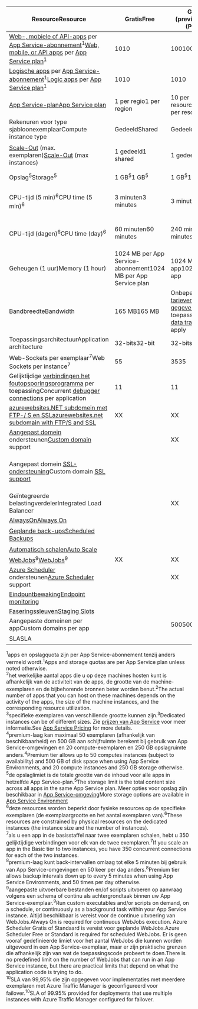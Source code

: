 | <span data-ttu-id="59b5a-101">Resource</span><span class="sxs-lookup"><span data-stu-id="59b5a-101">Resource</span></span> | <span data-ttu-id="59b5a-102">Gratis</span><span class="sxs-lookup"><span data-stu-id="59b5a-102">Free</span></span> | <span data-ttu-id="59b5a-103">Gedeeld (preview)</span><span class="sxs-lookup"><span data-stu-id="59b5a-103">Shared (Preview)</span></span> | <span data-ttu-id="59b5a-104">Basic</span><span class="sxs-lookup"><span data-stu-id="59b5a-104">Basic</span></span> | <span data-ttu-id="59b5a-105">Standard</span><span class="sxs-lookup"><span data-stu-id="59b5a-105">Standard</span></span> | <span data-ttu-id="59b5a-106">Premium (Preview)</span><span class="sxs-lookup"><span data-stu-id="59b5a-106">Premium (Preview)</span></span></th> |
| --- | --- | --- | --- | --- | --- |
| <span data-ttu-id="59b5a-107">[Web-, mobiele of API-apps](https://azure.microsoft.com/services/app-service/) per [App Service-abonnement](../articles/app-service/azure-web-sites-web-hosting-plans-in-depth-overview.md)<sup>1</sup></span><span class="sxs-lookup"><span data-stu-id="59b5a-107">[Web, mobile, or API apps](https://azure.microsoft.com/services/app-service/) per [App Service plan](../articles/app-service/azure-web-sites-web-hosting-plans-in-depth-overview.md)<sup>1</sup></span></span> |<span data-ttu-id="59b5a-108">10</span><span class="sxs-lookup"><span data-stu-id="59b5a-108">10</span></span> |<span data-ttu-id="59b5a-109">100</span><span class="sxs-lookup"><span data-stu-id="59b5a-109">100</span></span> |<span data-ttu-id="59b5a-110">Onbeperkte<sup>2</sup></span><span class="sxs-lookup"><span data-stu-id="59b5a-110">Unlimited<sup>2</sup></span></span> |<span data-ttu-id="59b5a-111">Onbeperkte<sup>2</sup></span><span class="sxs-lookup"><span data-stu-id="59b5a-111">Unlimited<sup>2</sup></span></span> |<span data-ttu-id="59b5a-112">Onbeperkte<sup>2</sup></span><span class="sxs-lookup"><span data-stu-id="59b5a-112">Unlimited<sup>2</sup></span></span> |
| <span data-ttu-id="59b5a-113">[Logische apps](https://azure.microsoft.com/services/app-service/logic/) per [App Service-abonnement](../articles/app-service/azure-web-sites-web-hosting-plans-in-depth-overview.md)</a><sup>1</sup></span><span class="sxs-lookup"><span data-stu-id="59b5a-113">[Logic apps](https://azure.microsoft.com/services/app-service/logic/) per [App Service plan](../articles/app-service/azure-web-sites-web-hosting-plans-in-depth-overview.md)</a><sup>1</sup></span></span> |<span data-ttu-id="59b5a-114">10</span><span class="sxs-lookup"><span data-stu-id="59b5a-114">10</span></span> |<span data-ttu-id="59b5a-115">10</span><span class="sxs-lookup"><span data-stu-id="59b5a-115">10</span></span> |<span data-ttu-id="59b5a-116">10</span><span class="sxs-lookup"><span data-stu-id="59b5a-116">10</span></span> |<span data-ttu-id="59b5a-117">20 per core</span><span class="sxs-lookup"><span data-stu-id="59b5a-117">20 per core</span></span> |<span data-ttu-id="59b5a-118">20 per core</span><span class="sxs-lookup"><span data-stu-id="59b5a-118">20 per core</span></span> |
| [<span data-ttu-id="59b5a-119">App Service-plan</span><span class="sxs-lookup"><span data-stu-id="59b5a-119">App Service plan</span></span>](../articles/app-service/azure-web-sites-web-hosting-plans-in-depth-overview.md) |<span data-ttu-id="59b5a-120">1 per regio</span><span class="sxs-lookup"><span data-stu-id="59b5a-120">1 per region</span></span> |<span data-ttu-id="59b5a-121">10 per resourcegroep</span><span class="sxs-lookup"><span data-stu-id="59b5a-121">10 per resource group</span></span> |<span data-ttu-id="59b5a-122">100 per resourcegroep</span><span class="sxs-lookup"><span data-stu-id="59b5a-122">100 per resource group</span></span> |<span data-ttu-id="59b5a-123">100 per resourcegroep</span><span class="sxs-lookup"><span data-stu-id="59b5a-123">100 per resource group</span></span> |<span data-ttu-id="59b5a-124">100 per resourcegroep</span><span class="sxs-lookup"><span data-stu-id="59b5a-124">100 per resource group</span></span> |
| <span data-ttu-id="59b5a-125">Rekenuren voor type sjabloonexemplaar</span><span class="sxs-lookup"><span data-stu-id="59b5a-125">Compute instance type</span></span> |<span data-ttu-id="59b5a-126">Gedeeld</span><span class="sxs-lookup"><span data-stu-id="59b5a-126">Shared</span></span> |<span data-ttu-id="59b5a-127">Gedeeld</span><span class="sxs-lookup"><span data-stu-id="59b5a-127">Shared</span></span> |<span data-ttu-id="59b5a-128">Toegewezen<sup>3</sup></span><span class="sxs-lookup"><span data-stu-id="59b5a-128">Dedicated<sup>3</sup></span></span> |<span data-ttu-id="59b5a-129">Toegewezen<sup>3</sup></span><span class="sxs-lookup"><span data-stu-id="59b5a-129">Dedicated<sup>3</sup></span></span> |<span data-ttu-id="59b5a-130">Toegewezen<sup>3</sup></span><span class="sxs-lookup"><span data-stu-id="59b5a-130">Dedicated<sup>3</sup></span></span></p> |
| <span data-ttu-id="59b5a-131">[Scale-Out](../articles/app-service-web/web-sites-scale.md) (max. exemplaren)</span><span class="sxs-lookup"><span data-stu-id="59b5a-131">[Scale-Out](../articles/app-service-web/web-sites-scale.md) (max instances)</span></span> |<span data-ttu-id="59b5a-132">1 gedeeld</span><span class="sxs-lookup"><span data-stu-id="59b5a-132">1 shared</span></span> |<span data-ttu-id="59b5a-133">1 gedeeld</span><span class="sxs-lookup"><span data-stu-id="59b5a-133">1 shared</span></span> |<span data-ttu-id="59b5a-134">3-specifieke<sup>3</sup></span><span class="sxs-lookup"><span data-stu-id="59b5a-134">3 dedicated<sup>3</sup></span></span> |<span data-ttu-id="59b5a-135">10 toegewezen<sup>3</sup></span><span class="sxs-lookup"><span data-stu-id="59b5a-135">10 dedicated<sup>3</sup></span></span> |<span data-ttu-id="59b5a-136">20 (50 in as-omgeving) toegewezen<sup>3,4</sup></span><span class="sxs-lookup"><span data-stu-id="59b5a-136">20 dedicated (50 in ASE)<sup>3,4</sup></span></span> |
| <span data-ttu-id="59b5a-137">Opslag<sup>5</sup></span><span class="sxs-lookup"><span data-stu-id="59b5a-137">Storage<sup>5</sup></span></span> |<span data-ttu-id="59b5a-138">1 GB<sup>5</sup></span><span class="sxs-lookup"><span data-stu-id="59b5a-138">1 GB<sup>5</sup></span></span> |<span data-ttu-id="59b5a-139">1 GB<sup>5</sup></span><span class="sxs-lookup"><span data-stu-id="59b5a-139">1 GB<sup>5</sup></span></span> |<span data-ttu-id="59b5a-140">10 GB<sup>5</sup></span><span class="sxs-lookup"><span data-stu-id="59b5a-140">10 GB<sup>5</sup></span></span> |<span data-ttu-id="59b5a-141">50 GB<sup>5</sup></span><span class="sxs-lookup"><span data-stu-id="59b5a-141">50 GB<sup>5</sup></span></span> |<span data-ttu-id="59b5a-142">500 GB<sup>4,5</sup></span><span class="sxs-lookup"><span data-stu-id="59b5a-142">500 GB<sup>4,5</sup></span></span></p> |
| <span data-ttu-id="59b5a-143">CPU-tijd (5 min)<sup>6</sup></span><span class="sxs-lookup"><span data-stu-id="59b5a-143">CPU time (5 min)<sup>6</sup></span></span> |<span data-ttu-id="59b5a-144">3 minuten</span><span class="sxs-lookup"><span data-stu-id="59b5a-144">3 minutes</span></span> |<span data-ttu-id="59b5a-145">3 minuten</span><span class="sxs-lookup"><span data-stu-id="59b5a-145">3 minutes</span></span> |<span data-ttu-id="59b5a-146">Onbeperkte, betaalde op standaard [tarieven](https://azure.microsoft.com/pricing/details/app-service/)</a></span><span class="sxs-lookup"><span data-stu-id="59b5a-146">Unlimited, pay at standard [rates](https://azure.microsoft.com/pricing/details/app-service/)</a></span></span> |<span data-ttu-id="59b5a-147">Onbeperkt, betalen tegen standaardtarieven</span><span class="sxs-lookup"><span data-stu-id="59b5a-147">Unlimited, pay at standard rates</span></span> |<span data-ttu-id="59b5a-148">Onbeperkt, betalen tegen standaardtarieven</span><span class="sxs-lookup"><span data-stu-id="59b5a-148">Unlimited, pay at standard rates</span></span> |
| <span data-ttu-id="59b5a-149">CPU-tijd (dagen)<sup>6</sup></span><span class="sxs-lookup"><span data-stu-id="59b5a-149">CPU time (day)<sup>6</sup></span></span> |<span data-ttu-id="59b5a-150">60 minuten</span><span class="sxs-lookup"><span data-stu-id="59b5a-150">60 minutes</span></span> |<span data-ttu-id="59b5a-151">240 minuten</span><span class="sxs-lookup"><span data-stu-id="59b5a-151">240 minutes</span></span> |<span data-ttu-id="59b5a-152">Onbeperkte, betaalde op standaard [tarieven](https://azure.microsoft.com/pricing/details/app-service/)</a></span><span class="sxs-lookup"><span data-stu-id="59b5a-152">Unlimited, pay at standard [rates](https://azure.microsoft.com/pricing/details/app-service/)</a></span></span> |<span data-ttu-id="59b5a-153">Onbeperkt, betalen tegen standaardtarieven</span><span class="sxs-lookup"><span data-stu-id="59b5a-153">Unlimited, pay at standard rates</span></span> |<span data-ttu-id="59b5a-154">Onbeperkt, betalen tegen standaardtarieven</span><span class="sxs-lookup"><span data-stu-id="59b5a-154">Unlimited, pay at standard rates</span></span> |
| <span data-ttu-id="59b5a-155">Geheugen (1 uur)</span><span class="sxs-lookup"><span data-stu-id="59b5a-155">Memory (1 hour)</span></span> |<span data-ttu-id="59b5a-156">1024 MB per App Service-abonnement</span><span class="sxs-lookup"><span data-stu-id="59b5a-156">1024 MB per App Service plan</span></span> |<span data-ttu-id="59b5a-157">1024 MB per app</span><span class="sxs-lookup"><span data-stu-id="59b5a-157">1024 MB per app</span></span> |<span data-ttu-id="59b5a-158">N.v.t.</span><span class="sxs-lookup"><span data-stu-id="59b5a-158">N/A</span></span> |<span data-ttu-id="59b5a-159">N.v.t.</span><span class="sxs-lookup"><span data-stu-id="59b5a-159">N/A</span></span> |<span data-ttu-id="59b5a-160">N.v.t.</span><span class="sxs-lookup"><span data-stu-id="59b5a-160">N/A</span></span> |
| <span data-ttu-id="59b5a-161">Bandbreedte</span><span class="sxs-lookup"><span data-stu-id="59b5a-161">Bandwidth</span></span> |<span data-ttu-id="59b5a-162">165 MB</span><span class="sxs-lookup"><span data-stu-id="59b5a-162">165 MB</span></span> |<span data-ttu-id="59b5a-163">Onbeperkte, [tarieven voor gegevensoverdracht](https://azure.microsoft.com/pricing/details/data-transfers/) toepassen</span><span class="sxs-lookup"><span data-stu-id="59b5a-163">Unlimited, [data transfer rates](https://azure.microsoft.com/pricing/details/data-transfers/) apply</span></span> |<span data-ttu-id="59b5a-164">Onbeperkt, gegevensoverdracht tarieven toepassen</span><span class="sxs-lookup"><span data-stu-id="59b5a-164">Unlimited, data transfer rates apply</span></span> |<span data-ttu-id="59b5a-165">Onbeperkt, gegevensoverdracht tarieven toepassen</span><span class="sxs-lookup"><span data-stu-id="59b5a-165">Unlimited, data transfer rates apply</span></span> |<span data-ttu-id="59b5a-166">Onbeperkt, gegevensoverdracht tarieven toepassen</span><span class="sxs-lookup"><span data-stu-id="59b5a-166">Unlimited, data transfer rates apply</span></span> |
| <span data-ttu-id="59b5a-167">Toepassingsarchitectuur</span><span class="sxs-lookup"><span data-stu-id="59b5a-167">Application architecture</span></span> |<span data-ttu-id="59b5a-168">32-bits</span><span class="sxs-lookup"><span data-stu-id="59b5a-168">32-bit</span></span> |<span data-ttu-id="59b5a-169">32-bits</span><span class="sxs-lookup"><span data-stu-id="59b5a-169">32-bit</span></span> |<span data-ttu-id="59b5a-170">32-bits/64-bits</span><span class="sxs-lookup"><span data-stu-id="59b5a-170">32-bit/64-bit</span></span> |<span data-ttu-id="59b5a-171">32-bits/64-bits</span><span class="sxs-lookup"><span data-stu-id="59b5a-171">32-bit/64-bit</span></span> |<span data-ttu-id="59b5a-172">32-bits/64-bits</span><span class="sxs-lookup"><span data-stu-id="59b5a-172">32-bit/64-bit</span></span> |
| <span data-ttu-id="59b5a-173">Web-Sockets per exemplaar<sup>7</sup></span><span class="sxs-lookup"><span data-stu-id="59b5a-173">Web Sockets per instance<sup>7</sup></span></span> |<span data-ttu-id="59b5a-174">5</span><span class="sxs-lookup"><span data-stu-id="59b5a-174">5</span></span> |<span data-ttu-id="59b5a-175">35</span><span class="sxs-lookup"><span data-stu-id="59b5a-175">35</span></span> |<span data-ttu-id="59b5a-176">350</span><span class="sxs-lookup"><span data-stu-id="59b5a-176">350</span></span> |<span data-ttu-id="59b5a-177">Onbeperkt</span><span class="sxs-lookup"><span data-stu-id="59b5a-177">Unlimited</span></span> |<span data-ttu-id="59b5a-178">Onbeperkt</span><span class="sxs-lookup"><span data-stu-id="59b5a-178">Unlimited</span></span> |
| <span data-ttu-id="59b5a-179">Gelijktijdige [verbindingen het foutopsporingsprogramma](../articles/app-service-web/web-sites-dotnet-troubleshoot-visual-studio.md) per toepassing</span><span class="sxs-lookup"><span data-stu-id="59b5a-179">Concurrent [debugger connections](../articles/app-service-web/web-sites-dotnet-troubleshoot-visual-studio.md) per application</span></span> |<span data-ttu-id="59b5a-180">1</span><span class="sxs-lookup"><span data-stu-id="59b5a-180">1</span></span> |<span data-ttu-id="59b5a-181">1</span><span class="sxs-lookup"><span data-stu-id="59b5a-181">1</span></span> |<span data-ttu-id="59b5a-182">1</span><span class="sxs-lookup"><span data-stu-id="59b5a-182">1</span></span> |<span data-ttu-id="59b5a-183">5</span><span class="sxs-lookup"><span data-stu-id="59b5a-183">5</span></span> |<span data-ttu-id="59b5a-184">5</span><span class="sxs-lookup"><span data-stu-id="59b5a-184">5</span></span> |
| [<span data-ttu-id="59b5a-185">azurewebsites.NET subdomein met FTP-/ S en SSL</span><span class="sxs-lookup"><span data-stu-id="59b5a-185">azurewebsites.net subdomain with FTP/S and SSL</span></span>](../articles/app-service-web/web-sites-configure-ssl-certificate.md) |<span data-ttu-id="59b5a-186">X</span><span class="sxs-lookup"><span data-stu-id="59b5a-186">X</span></span> |<span data-ttu-id="59b5a-187">X</span><span class="sxs-lookup"><span data-stu-id="59b5a-187">X</span></span> |<span data-ttu-id="59b5a-188">X</span><span class="sxs-lookup"><span data-stu-id="59b5a-188">X</span></span> |<span data-ttu-id="59b5a-189">X</span><span class="sxs-lookup"><span data-stu-id="59b5a-189">X</span></span> |<span data-ttu-id="59b5a-190">X</span><span class="sxs-lookup"><span data-stu-id="59b5a-190">X</span></span> |
| <span data-ttu-id="59b5a-191">[Aangepast domein](../articles/app-service-web/web-sites-custom-domain-name.md) ondersteunen</span><span class="sxs-lookup"><span data-stu-id="59b5a-191">[Custom domain](../articles/app-service-web/web-sites-custom-domain-name.md) support</span></span> | |<span data-ttu-id="59b5a-192">X</span><span class="sxs-lookup"><span data-stu-id="59b5a-192">X</span></span> |<span data-ttu-id="59b5a-193">X</span><span class="sxs-lookup"><span data-stu-id="59b5a-193">X</span></span> |<span data-ttu-id="59b5a-194">X</span><span class="sxs-lookup"><span data-stu-id="59b5a-194">X</span></span> |<span data-ttu-id="59b5a-195">X</span><span class="sxs-lookup"><span data-stu-id="59b5a-195">X</span></span> |
| <span data-ttu-id="59b5a-196">Aangepast domein [SSL-ondersteuning](../articles/app-service-web/web-sites-configure-ssl-certificate.md)</span><span class="sxs-lookup"><span data-stu-id="59b5a-196">Custom domain [SSL support](../articles/app-service-web/web-sites-configure-ssl-certificate.md)</span></span> | | |<span data-ttu-id="59b5a-197">Onbeperkt</span><span class="sxs-lookup"><span data-stu-id="59b5a-197">Unlimited</span></span> |<span data-ttu-id="59b5a-198">Onbeperkt, 5 SNI SSL en 1 opgenomen IP SSL-verbindingen</span><span class="sxs-lookup"><span data-stu-id="59b5a-198">Unlimited, 5 SNI SSL and 1 IP SSL connections included</span></span> |<span data-ttu-id="59b5a-199">Onbeperkt, 5 SNI SSL en 1 opgenomen IP SSL-verbindingen</span><span class="sxs-lookup"><span data-stu-id="59b5a-199">Unlimited, 5 SNI SSL and 1 IP SSL connections included</span></span> |
| <span data-ttu-id="59b5a-200">Geïntegreerde belastingverdeler</span><span class="sxs-lookup"><span data-stu-id="59b5a-200">Integrated Load Balancer</span></span> | |<span data-ttu-id="59b5a-201">X</span><span class="sxs-lookup"><span data-stu-id="59b5a-201">X</span></span> |<span data-ttu-id="59b5a-202">X</span><span class="sxs-lookup"><span data-stu-id="59b5a-202">X</span></span> |<span data-ttu-id="59b5a-203">X</span><span class="sxs-lookup"><span data-stu-id="59b5a-203">X</span></span> |<span data-ttu-id="59b5a-204">X</span><span class="sxs-lookup"><span data-stu-id="59b5a-204">X</span></span> |
| [<span data-ttu-id="59b5a-205">AlwaysOn</span><span class="sxs-lookup"><span data-stu-id="59b5a-205">Always On</span></span>](../articles/app-service-web/web-sites-configure.md) | | |<span data-ttu-id="59b5a-206">X</span><span class="sxs-lookup"><span data-stu-id="59b5a-206">X</span></span> |<span data-ttu-id="59b5a-207">X</span><span class="sxs-lookup"><span data-stu-id="59b5a-207">X</span></span> |<span data-ttu-id="59b5a-208">X</span><span class="sxs-lookup"><span data-stu-id="59b5a-208">X</span></span> |
| [<span data-ttu-id="59b5a-209">Geplande back-ups</span><span class="sxs-lookup"><span data-stu-id="59b5a-209">Scheduled Backups</span></span>](../articles/app-service-web/web-sites-backup.md) | | | |<span data-ttu-id="59b5a-210">Eenmaal per dag</span><span class="sxs-lookup"><span data-stu-id="59b5a-210">Once per day</span></span> |<span data-ttu-id="59b5a-211">Om de 5 minuten<sup>8</sup></span><span class="sxs-lookup"><span data-stu-id="59b5a-211">Once every 5 minutes<sup>8</sup></span></span> |
| [<span data-ttu-id="59b5a-212">Automatisch schalen</span><span class="sxs-lookup"><span data-stu-id="59b5a-212">Auto Scale</span></span>](../articles/app-service-web/web-sites-scale.md) | | |<span data-ttu-id="59b5a-213">X</span><span class="sxs-lookup"><span data-stu-id="59b5a-213">X</span></span> |<span data-ttu-id="59b5a-214">X</span><span class="sxs-lookup"><span data-stu-id="59b5a-214">X</span></span> |<span data-ttu-id="59b5a-215">X</span><span class="sxs-lookup"><span data-stu-id="59b5a-215">X</span></span> |
| <span data-ttu-id="59b5a-216">[WebJobs](../articles/app-service-web/web-sites-create-web-jobs.md)<sup>9</sup></span><span class="sxs-lookup"><span data-stu-id="59b5a-216">[WebJobs](../articles/app-service-web/web-sites-create-web-jobs.md)<sup>9</sup></span></span> |<span data-ttu-id="59b5a-217">X</span><span class="sxs-lookup"><span data-stu-id="59b5a-217">X</span></span> |<span data-ttu-id="59b5a-218">X</span><span class="sxs-lookup"><span data-stu-id="59b5a-218">X</span></span> |<span data-ttu-id="59b5a-219">X</span><span class="sxs-lookup"><span data-stu-id="59b5a-219">X</span></span> |<span data-ttu-id="59b5a-220">X</span><span class="sxs-lookup"><span data-stu-id="59b5a-220">X</span></span> |<span data-ttu-id="59b5a-221">X</span><span class="sxs-lookup"><span data-stu-id="59b5a-221">X</span></span> |
| <span data-ttu-id="59b5a-222">[Azure Scheduler](https://azure.microsoft.com/services/scheduler/) ondersteunen</span><span class="sxs-lookup"><span data-stu-id="59b5a-222">[Azure Scheduler](https://azure.microsoft.com/services/scheduler/) support</span></span> | |<span data-ttu-id="59b5a-223">X</span><span class="sxs-lookup"><span data-stu-id="59b5a-223">X</span></span> |<span data-ttu-id="59b5a-224">X</span><span class="sxs-lookup"><span data-stu-id="59b5a-224">X</span></span> |<span data-ttu-id="59b5a-225">X</span><span class="sxs-lookup"><span data-stu-id="59b5a-225">X</span></span> |<span data-ttu-id="59b5a-226">X</span><span class="sxs-lookup"><span data-stu-id="59b5a-226">X</span></span> |
| [<span data-ttu-id="59b5a-227">Eindpuntbewaking</span><span class="sxs-lookup"><span data-stu-id="59b5a-227">Endpoint monitoring</span></span>](../articles/app-service-web/web-sites-monitor.md) | | |<span data-ttu-id="59b5a-228">X</span><span class="sxs-lookup"><span data-stu-id="59b5a-228">X</span></span> |<span data-ttu-id="59b5a-229">X</span><span class="sxs-lookup"><span data-stu-id="59b5a-229">X</span></span> |<span data-ttu-id="59b5a-230">X</span><span class="sxs-lookup"><span data-stu-id="59b5a-230">X</span></span> |
| [<span data-ttu-id="59b5a-231">Faseringssleuven</span><span class="sxs-lookup"><span data-stu-id="59b5a-231">Staging Slots</span></span>](../articles/app-service-web/web-sites-staged-publishing.md) | | | |<span data-ttu-id="59b5a-232">5</span><span class="sxs-lookup"><span data-stu-id="59b5a-232">5</span></span> |<span data-ttu-id="59b5a-233">20</span><span class="sxs-lookup"><span data-stu-id="59b5a-233">20</span></span> |
| <span data-ttu-id="59b5a-234">Aangepaste domeinen per app</a></span><span class="sxs-lookup"><span data-stu-id="59b5a-234">Custom domains per app</a></span></span> | |<span data-ttu-id="59b5a-235">500</span><span class="sxs-lookup"><span data-stu-id="59b5a-235">500</span></span> |<span data-ttu-id="59b5a-236">500</span><span class="sxs-lookup"><span data-stu-id="59b5a-236">500</span></span> |<span data-ttu-id="59b5a-237">500</span><span class="sxs-lookup"><span data-stu-id="59b5a-237">500</span></span> |<span data-ttu-id="59b5a-238">500</span><span class="sxs-lookup"><span data-stu-id="59b5a-238">500</span></span> |
| <span data-ttu-id="59b5a-239">SLA</span><span class="sxs-lookup"><span data-stu-id="59b5a-239">SLA</span></span> | |<p> |<span data-ttu-id="59b5a-240">99,9%</span><span class="sxs-lookup"><span data-stu-id="59b5a-240">99.9%</span></span> |<span data-ttu-id="59b5a-241">99.95%<sup>10</sup></span><span class="sxs-lookup"><span data-stu-id="59b5a-241">99.95%<sup>10</sup></span></span> |<span data-ttu-id="59b5a-242">99.95%<sup>10</sup></span><span class="sxs-lookup"><span data-stu-id="59b5a-242">99.95%<sup>10</sup></span></span> |

<span data-ttu-id="59b5a-243"><sup>1</sup>apps en opslagquota zijn per App Service-abonnement tenzij anders vermeld wordt.</span><span class="sxs-lookup"><span data-stu-id="59b5a-243"><sup>1</sup>Apps and storage quotas are per App Service plan unless noted otherwise.</span></span>  
<span data-ttu-id="59b5a-244"><sup>2</sup>het werkelijke aantal apps die u op deze machines hosten kunt is afhankelijk van de activiteit van de apps, de grootte van de machine-exemplaren en de bijbehorende bronnen beter worden benut.</span><span class="sxs-lookup"><span data-stu-id="59b5a-244"><sup>2</sup>The actual number of apps that you can host on these machines depends on the activity of the apps, the size of the machine instances, and the corresponding resource utilization.</span></span>  
<span data-ttu-id="59b5a-245"><sup>3</sup>specifieke exemplaren van verschillende grootte kunnen zijn.</span><span class="sxs-lookup"><span data-stu-id="59b5a-245"><sup>3</sup>Dedicated instances can be of different sizes.</span></span> <span data-ttu-id="59b5a-246">Zie [prijzen van App Service](https://azure.microsoft.com/pricing/details/data-transfers/pricing/details/app-service/) voor meer informatie.</span><span class="sxs-lookup"><span data-stu-id="59b5a-246">See [App Service Pricing](https://azure.microsoft.com/pricing/details/data-transfers/pricing/details/app-service/) for more details.</span></span>  
<span data-ttu-id="59b5a-247"><sup>4</sup>premium-laag kan maximaal 50 exemplaren (afhankelijk van beschikbaarheid) en 500 GB aan schijfruimte berekent bij gebruik van App Service-omgevingen en 20 compute-exemplaren en 250 GB opslagruimte anders.</span><span class="sxs-lookup"><span data-stu-id="59b5a-247"><sup>4</sup>Premium tier allows up to 50 computes instances (subject to availability) and 500 GB of disk space when using App Service Environments, and 20 compute instances and 250 GB storage otherwise.</span></span>  
<span data-ttu-id="59b5a-248"><sup>5</sup>de opslaglimiet is de totale grootte van de inhoud voor alle apps in hetzelfde App Service-plan.</span><span class="sxs-lookup"><span data-stu-id="59b5a-248"><sup>5</sup>The storage limit is the total content size across all apps in the same App Service plan.</span></span> <span data-ttu-id="59b5a-249">Meer opties voor opslag zijn beschikbaar in [App Service-omgeving](../articles/app-service-web/app-service-web-configure-an-app-service-environment.md#storage)</span><span class="sxs-lookup"><span data-stu-id="59b5a-249">More storage options are available in [App Service Environment](../articles/app-service-web/app-service-web-configure-an-app-service-environment.md#storage)</span></span>  
<span data-ttu-id="59b5a-250"><sup>6</sup>deze resources worden beperkt door fysieke resources op de specifieke exemplaren (de exemplaargrootte en het aantal exemplaren van).</span><span class="sxs-lookup"><span data-stu-id="59b5a-250"><sup>6</sup>These resources are constrained by physical resources on the dedicated instances (the instance size and the number of instances).</span></span>  
<span data-ttu-id="59b5a-251"><sup>7</sup>als u een app in de basisstaffel naar twee exemplaren schalen, hebt u 350 gelijktijdige verbindingen voor elk van de twee exemplaren.</span><span class="sxs-lookup"><span data-stu-id="59b5a-251"><sup>7</sup>If you scale an app in the Basic tier to two instances, you have 350 concurrent connections for each of the two instances.</span></span>  
<span data-ttu-id="59b5a-252"><sup>8</sup>premium-laag kunt back-intervallen omlaag tot elke 5 minuten bij gebruik van App Service-omgevingen en 50 keer per dag anders.</span><span class="sxs-lookup"><span data-stu-id="59b5a-252"><sup>8</sup>Premium tier allows backup intervals down up to every 5 minutes when using App Service Environments, and 50 times per day otherwise.</span></span>  
<span data-ttu-id="59b5a-253"><sup>9</sup>aangepaste uitvoerbare bestanden en/of scripts uitvoeren op aanvraag volgens een schema of continu als achtergrondtaak binnen uw App Service-exemplaar.</span><span class="sxs-lookup"><span data-stu-id="59b5a-253"><sup>9</sup>Run custom executables and/or scripts on demand, on a schedule, or continuously as a background task within your App Service instance.</span></span> <span data-ttu-id="59b5a-254">Altijd beschikbaar is vereist voor de continue uitvoering van WebJobs.</span><span class="sxs-lookup"><span data-stu-id="59b5a-254">Always On is required for continuous WebJobs execution.</span></span> <span data-ttu-id="59b5a-255">Azure Scheduler Gratis of Standaard is vereist voor geplande WebJobs.</span><span class="sxs-lookup"><span data-stu-id="59b5a-255">Azure Scheduler Free or Standard is required for scheduled WebJobs.</span></span> <span data-ttu-id="59b5a-256">Er is geen vooraf gedefinieerde limiet voor het aantal WebJobs die kunnen worden uitgevoerd in een App Service-exemplaar, maar er zijn praktische grenzen die afhankelijk zijn van wat de toepassingscode probeert te doen.</span><span class="sxs-lookup"><span data-stu-id="59b5a-256">There is no predefined limit on the number of WebJobs that can run in an App Service instance, but there are practical limits that depend on what the application code is trying to do.</span></span>   
<span data-ttu-id="59b5a-257"><sup>10</sup>SLA van 99,95% die zijn opgegeven voor implementaties met meerdere exemplaren met Azure Traffic Manager is geconfigureerd voor failover.</span><span class="sxs-lookup"><span data-stu-id="59b5a-257"><sup>10</sup>SLA of 99.95% provided for deployments that use multiple instances with Azure Traffic Manager configured for failover.</span></span>  

